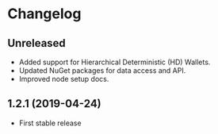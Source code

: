 # Changelog


## Unreleased

- Added support for Hierarchical Deterministic (HD) Wallets.
- Updated NuGet packages for data access and API.
- Improved node setup docs.


## 1.2.1 (2019-04-24)

- First stable release

